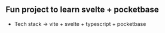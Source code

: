 ## Fun project to learn svelte + pocketbase

- Tech stack -> vite + svelte + typescript + pocketbase